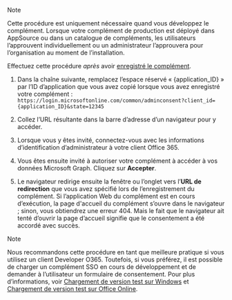 
> [!NOTE]
> Cette procédure est uniquement nécessaire quand vous développez le complément. Lorsque votre complément de production est déployé dans AppSource ou dans un catalogue de compléments, les utilisateurs l’approuvent individuellement ou un administrateur l’approuvera pour l’organisation au moment de l’installation.

Effectuez cette procédure *après* avoir [enregistré le complément](../develop/register-sso-add-in-aad-v2.md).

1. Dans la chaîne suivante, remplacez l’espace réservé « {application_ID} » par l’ID d’application que vous avez copié lorsque vous avez enregistré votre complément :  `https://login.microsoftonline.com/common/adminconsent?client_id={application_ID}&state=12345`

1. Collez l’URL résultante dans la barre d’adresse d’un navigateur pour y accéder.

1. Lorsque vous y êtes invité, connectez-vous avec les informations d’identification d’administrateur à votre client Office 365.

1. Vous êtes ensuite invité à autoriser votre complément à accéder à vos données Microsoft Graph. Cliquez sur **Accepter**.

1. Le navigateur redirige ensuite la fenêtre ou l’onglet vers l’**URL de redirection** que vous avez spécifié lors de l’enregistrement du complément. Si l’application Web du complément est en cours d’exécution, la page d'accueil du complément s’ouvre dans le navigateur ; sinon, vous obtiendrez une erreur 404. Mais le fait que le navigateur ait tenté d’ouvrir la page d’accueil signifie que le consentement a été accordé avec succès.

>[!NOTE]
>Nous recommandons cette procédure en tant que meilleure pratique si vous utilisez un client Developer O365. Toutefois, si vous préférez, il est possible de charger un complément SSO en cours de développement et de demander à l’utilisateur un formulaire de consentement. Pour plus d’informations, voir [Chargement de version test sur Windows](https://docs.microsoft.com/office/dev/add-ins/testing/create-a-network-shared-folder-catalog-for-task-pane-and-content-add-ins) et [Chargement de version test sur Office Online](https://docs.microsoft.com/office/dev/add-ins/testing/sideload-office-add-ins-for-testing).

